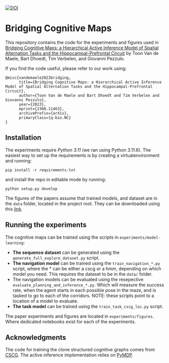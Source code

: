 [![DOI](https://zenodo.org/badge/806409571.svg)](https://zenodo.org/doi/10.5281/zenodo.13769225)

# Bridging Cognitive Maps

This repository contains the code for the experiments and figures used in [Bridging Cognitive Maps: a Hierarchical Active Inference Model of Spatial Alternation Tasks and the Hippocampal-Prefrontal Circuit](https://arxiv.org/abs/2308.11463) by Toon Van de Maele, Bart Dhoedt, Tim Verbelen, and Giovanni Pezzulo. 

If you find the code useful, please refer to our work using:

```
@misc{vandemaele2023bridging,
      title={Bridging Cognitive Maps: a Hierarchical Active Inference Model of Spatial Alternation Tasks and the Hippocampal-Prefrontal Circuit}, 
      author={Toon Van de Maele and Bart Dhoedt and Tim Verbelen and Giovanni Pezzulo},
      year={2023},
      eprint={2308.11463},
      archivePrefix={arXiv},
      primaryClass={q-bio.NC}
}
```

## Installation

The experiments require *Python 3.11* (we ran using Python 3.11.6). The easiest way to set up the requirements is by creating a virtualenvironment and running: 
```
pip install -r requirements.txt
```
and install the repo in editable mode by running:
```
python setup.py develop 
``` 

The figures of the papers assume that trained models, and dataset are in the `data` folder, located in the project root. They can be downloaded using this [link](https://drive.google.com/drive/folders/1zwax2Q12B2WlhYp9xXvYrqzcnvgh0Oy8?usp=sharing).  

## Running the experiments 

The cognitive maps can be trained using the scripts in `experiments/model-learning`:  

- **The sequence dataset** can be generated using the `generate_full_explore_dataset.py` script. 
- **The navigation model** can be trained using the `train_navigation_*.py` script, where the * can be either a cscg or a hmm, depending on which model you need. This requires the dataset to be in the `data/` folder. 
- The navigation models can be evaluated using the resepective `evaluate_planning_and_inference_*.py`. Which will measure the success rate, when the agent starts in each possible pose in the maze, and is tasked to go to each of the corridors. NOTE: these scripts point to a location of a model to evaluate. 
- **The task model** can be trained using the `train_task_cscg_loc.py` script. 

The paper experiments and figures are located in `experiments/figures`. Where dedicated notebooks exist for each of the experiments. 


## Acknowledgments
The code for training the clone structured cognitive graphs comes from [CSCG](https://github.com/vicariousinc/naturecomm_cscg). The active inference implementation relies on [PyMDP](https://github.com/infer-actively/pymdp). 



